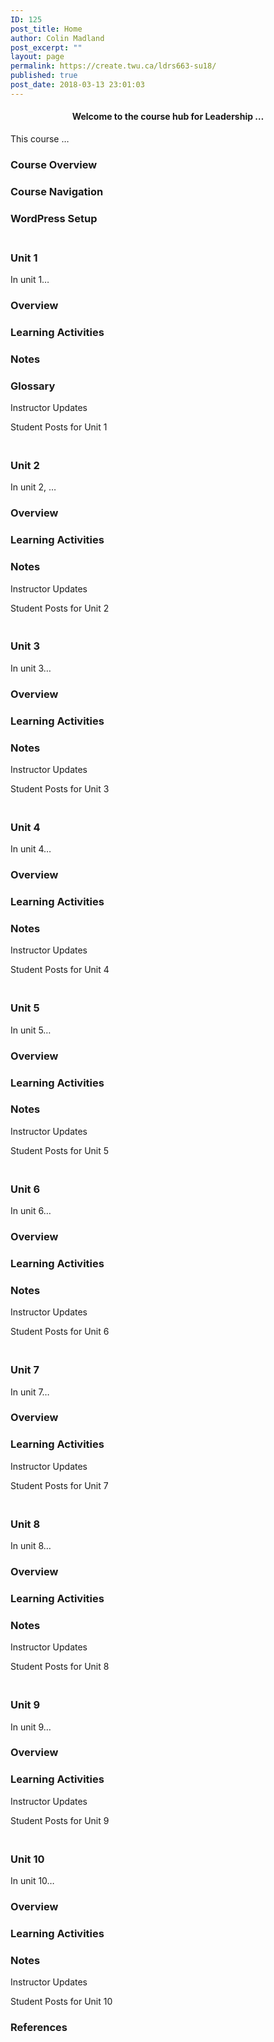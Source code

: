 ```yaml
---
ID: 125
post_title: Home
author: Colin Madland
post_excerpt: ""
layout: page
permalink: https://create.twu.ca/ldrs663-su18/
published: true
post_date: 2018-03-13 23:01:03
---
```

<!--themify_builder_static--><h4 style="text-align: center;">Welcome to the course hub for Leadership &#8230;</h4> <p>This course &#8230;</p>
 
 
 
 
 <h3> Course Overview </h3> 
 
 
 
 
 
 <h3> Course Navigation </h3> 
 
 
 
 
 
 <h3> WordPress Setup </h3> 
 
<h3><br/>Unit 1</h3>
 <p>In unit 1&#8230;</p>
 
 
 
 
 <h3> Overview </h3> 
 
 
 
 
 
 <h3> Learning Activities </h3> 
 
 
 
 
 
 <h3> Notes </h3> 
 
 
 
 
 
 <h3> Glossary </h3> 
 
 
 Instructor Updates 
 
 Student Posts for Unit 1 
<h3><br/>Unit 2</h3>
 <p>In unit 2, &#8230;</p>
 
 
 
 
 <h3> Overview </h3> 
 
 
 
 
 
 <h3> Learning Activities </h3> 
 
 
 
 
 
 <h3> Notes </h3> 
 
 
 Instructor Updates 
 
 Student Posts for Unit 2 
<h3><br/>Unit 3</h3>
 <p>In unit 3&#8230;</p>
 
 
 
 
 <h3> Overview </h3> 
 
 
 
 
 
 <h3> Learning Activities </h3> 
 
 
 
 
 
 <h3> Notes </h3> 
 
 
 Instructor Updates 
 
 Student Posts for Unit 3 
<h3><br/>Unit 4</h3>
 <p>In unit 4&#8230;</p>
 
 
 
 
 <h3> Overview </h3> 
 
 
 
 
 
 <h3> Learning Activities </h3> 
 
 
 
 
 
 <h3> Notes </h3> 
 
 
 Instructor Updates 
 
 Student Posts for Unit 4 
<h3><br/>Unit 5</h3>
 <p>In unit 5&#8230;</p>
 
 
 
 
 <h3> Overview </h3> 
 
 
 
 
 
 <h3> Learning Activities </h3> 
 
 
 
 
 
 <h3> Notes </h3> 
 
 
 Instructor Updates 
 
 Student Posts for Unit 5 
<h3><br/>Unit 6</h3>
 <p>In unit 6&#8230;</p>
 
 
 
 
 <h3> Overview </h3> 
 
 
 
 
 
 <h3> Learning Activities </h3> 
 
 
 
 
 
 <h3> Notes </h3> 
 
 
 Instructor Updates 
 
 Student Posts for Unit 6 
<h3><br/>Unit 7</h3>
 <p>In unit 7&#8230;</p>
 
 
 
 
 <h3> Overview </h3> 
 
 
 
 
 
 <h3> Learning Activities </h3> 
 
 
 Instructor Updates 
 
 Student Posts for Unit 7 
<h3><br/>Unit 8</h3>
 <p>In unit 8&#8230;</p>
 
 
 
 
 <h3> Overview </h3> 
 
 
 
 
 
 <h3> Learning Activities </h3> 
 
 
 
 
 
 <h3> Notes </h3> 
 
 
 Instructor Updates 
 
 Student Posts for Unit 8 
<h3><br/>Unit 9</h3>
 <p>In unit 9&#8230;</p>
 
 
 
 
 <h3> Overview </h3> 
 
 
 
 
 
 <h3> Learning Activities </h3> 
 
 
 Instructor Updates 
 
 Student Posts for Unit 9 
<h3><br/>Unit 10</h3>
 <p>In unit 10&#8230;</p>
 
 
 
 
 <h3> Overview </h3> 
 
 
 
 
 
 <h3> Learning Activities </h3> 
 
 
 
 
 
 <h3> Notes </h3> 
 
 
 Instructor Updates 
 
 Student Posts for Unit 10 
 <h3>References</h3> <p> </p><!--/themify_builder_static-->